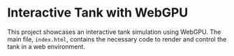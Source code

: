 # Interactive Tank with WebGPU
This project showcases an interactive tank simulation using WebGPU. 
The main file, `index.html`, contains the necessary code to render and control the tank in a web environment.  